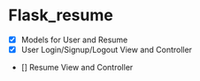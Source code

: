 # Flask_resume

- [x] Models for User and Resume
- [x] User Login/Signup/Logout View and Controller
- [] Resume View and Controller
